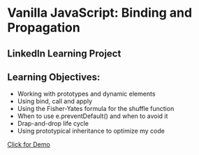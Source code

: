 # Vanilla JavaScript: Binding and Propagation

## LinkedIn Learning Project

## Learning Objectives:
* Working with prototypes and dynamic elements
* Using bind, call and apply
* Using the Fisher-Yates formula for the shuffle function
* When to use e.preventDefault() and when to avoid it
* Drap-and-drop life cycle
* Using prototypical inheritance to optimize my code

[Click for Demo](https://vronney.github.io/Card-Game/)